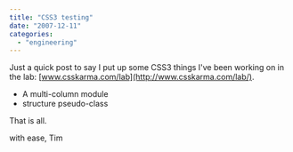 ```yaml
---
title: "CSS3 testing"
date: "2007-12-11"
categories: 
  - "engineering"
---
```


Just a quick post to say I put up some CSS3 things I've been working on in the lab: [www.csskarma.com/lab](http://www.csskarma.com/lab/).

- A multi-column module
- structure pseudo-class

That is all.

with ease, Tim
